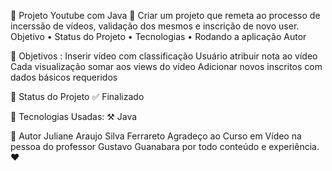 🚀 Projeto Youtube com Java 🚀
Criar um projeto que remeta ao processo de incerssão de vídeos, validação dos mesmos e inscrição de novo user.
Objetivo • Status do Projeto • Tecnologias • Rodando a aplicação Autor

🎯 Objetivos :
Inserir vídeo com classificação
Usuário atribuir nota ao vídeo
Cada visualização somar aos views do vídeo
Adicionar novos inscritos com dados básicos requeridos

🎯 Status do Projeto
✅ Finalizado

🎯 Tecnologias Usadas:
⚒️ Java

🎯 Autor
Juliane Araujo Silva Ferrareto
Agradeço ao Curso em Vídeo na pessoa do professor Gustavo Guanabara por todo conteúdo e experiência. ❤️

